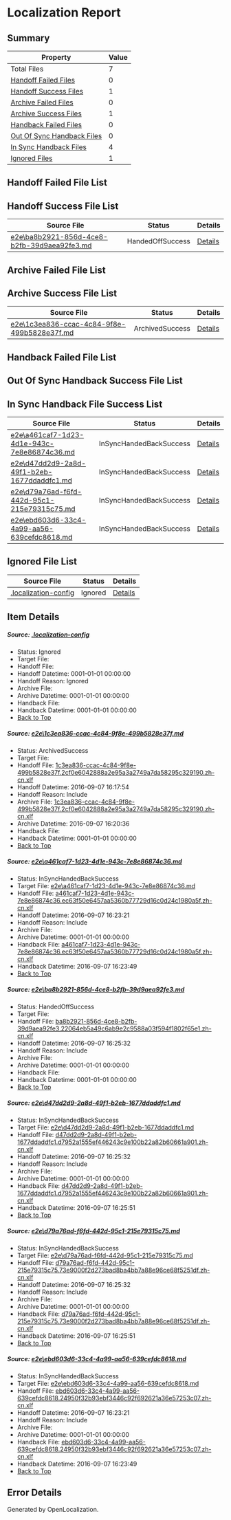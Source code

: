 # <a name='report-top'></a> Localization Report

## Summary
 Property | Value 
 -------- | ----- 
 Total Files | 7
[ Handoff Failed Files ](#handoff-failed-list)| 0
[ Handoff Success Files ](#handoff-success-list)| 1
[ Archive Failed Files ](#archive-failed-list)| 0
[ Archive Success Files ](#archive-success-list)| 1
[ Handback Failed Files ](#handback-failed-list)| 0
[ Out Of Sync Handback Files ](#outofsync-handback-success-list)| 0
[ In Sync Handback Files ](#insync-handback-success-list)| 4
[ Ignored Files ](#ignored-list)| 1

## <a name='handoff-failed-list'></a> Handoff Failed File List

## <a name='handoff-success-list'></a> Handoff Success File List
 Source File | Status | Details 
 ----------- | ------ | ------- 
 [e2e\ba8b2921-856d-4ce8-b2fb-39d9aea92fe3.md](https://github.com/OpenLocalizationTestOrg/ol-test0/blob/a9a66bdba5de50fdd58da9ad805829707d3593f1/e2e/ba8b2921-856d-4ce8-b2fb-39d9aea92fe3.md) | HandedOffSuccess | [Details](#4cebf3d401f68db02d09485b322ab8b461745a973)

## <a name='archive-failed-list'></a> Archive Failed File List

## <a name='archive-success-list'></a> Archive Success File List
 Source File | Status | Details 
 ----------- | ------ | ------- 
 [e2e\1c3ea836-ccac-4c84-9f8e-499b5828e37f.md](https://github.com/OpenLocalizationTestOrg/ol-test0/blob/0aa0f27c55fa35ff8f12054fbbe1eab492c38a70/e2e/1c3ea836-ccac-4c84-9f8e-499b5828e37f.md) | ArchivedSuccess | [Details](#8c274a79395f8ba7cd9ccc1657eb63cfcb2ce4061)

## <a name='handback-failed-list'></a> Handback Failed File List

## <a name='outofsync-handback-success-list'></a> Out Of Sync Handback Success File List

## <a name='insync-handback-success-list'></a> In Sync Handback File Success List
 Source File | Status | Details 
 ----------- | ------ | ------- 
 [e2e\a461caf7-1d23-4d1e-943c-7e8e86874c36.md](https://github.com/OpenLocalizationTestOrg/ol-test0/blob/2b525df594d16e2f9e7e554d5b498d24dfb7829c/e2e/a461caf7-1d23-4d1e-943c-7e8e86874c36.md) | InSyncHandedBackSuccess | [Details](#b0ecc2870134fc34da32dfcba4c8eeedcc51bdf82)
 [e2e\d47dd2d9-2a8d-49f1-b2eb-1677ddaddfc1.md](https://github.com/OpenLocalizationTestOrg/ol-test0/blob/6d5ddcef7ec95b31da8c6ddee60c420daa1ca5df/e2e/d47dd2d9-2a8d-49f1-b2eb-1677ddaddfc1.md) | InSyncHandedBackSuccess | [Details](#94d8903313bb27de2fb73b7105a960145400da9c4)
 [e2e\d79a76ad-f6fd-442d-95c1-215e79315c75.md](https://github.com/OpenLocalizationTestOrg/ol-test0/blob/7795eb8597f795c3c1fe6959740dcf0b943369f4/e2e/d79a76ad-f6fd-442d-95c1-215e79315c75.md) | InSyncHandedBackSuccess | [Details](#090a84252ce91e8a875b514df773cf78577032025)
 [e2e\ebd603d6-33c4-4a99-aa56-639cefdc8618.md](https://github.com/OpenLocalizationTestOrg/ol-test0/blob/2b525df594d16e2f9e7e554d5b498d24dfb7829c/e2e/ebd603d6-33c4-4a99-aa56-639cefdc8618.md) | InSyncHandedBackSuccess | [Details](#fdc9104968eb40731818c009031085ed3beab9536)

## <a name='ignored-list'></a> Ignored File List
 Source File | Status | Details 
 ----------- | ------ | ------- 
 [.localization-config](https://github.com/OpenLocalizationTestOrg/ol-test0/blob/7795eb8597f795c3c1fe6959740dcf0b943369f4/.localization-config) | Ignored | [Details](#3d4f252ac210baf56311d7e97dcc2db10974dbd20)

## Item Details
##### <a name='3d4f252ac210baf56311d7e97dcc2db10974dbd20'></a> Source: [.localization-config](https://github.com/OpenLocalizationTestOrg/ol-test0/blob/7795eb8597f795c3c1fe6959740dcf0b943369f4/.localization-config)
* Status: Ignored
* Target File: 
* Handoff File: 
* Handoff Datetime: 0001-01-01 00:00:00
* Handoff Reason: Ignored
* Archive File: 
* Archive Datetime: 0001-01-01 00:00:00
* Handback File: 
* Handback Datetime: 0001-01-01 00:00:00
* [Back to Top](#report-top)

##### <a name='8c274a79395f8ba7cd9ccc1657eb63cfcb2ce4061'></a> Source: [e2e\1c3ea836-ccac-4c84-9f8e-499b5828e37f.md](https://github.com/OpenLocalizationTestOrg/ol-test0/blob/0aa0f27c55fa35ff8f12054fbbe1eab492c38a70/e2e/1c3ea836-ccac-4c84-9f8e-499b5828e37f.md)
* Status: ArchivedSuccess
* Target File: 
* Handoff File: [1c3ea836-ccac-4c84-9f8e-499b5828e37f.2cf0e6042888a2e95a3a2749a7da58295c329190.zh-cn.xlf](https://github.com/OpenLocalizationTestOrg/ol-test0-handoff/blob/88fde37be9f543f79388a395da32f4309cac0114/ol-handoff/OpenLocalizationTestOrg/ol-test0-zhcn/ci/ht/1c3ea836-ccac-4c84-9f8e-499b5828e37f.2cf0e6042888a2e95a3a2749a7da58295c329190.zh-cn.xlf)
* Handoff Datetime: 2016-09-07 16:17:54
* Handoff Reason: Include
* Archive File: [1c3ea836-ccac-4c84-9f8e-499b5828e37f.2cf0e6042888a2e95a3a2749a7da58295c329190.zh-cn.xlf](https://github.com/OpenLocalizationTestOrg/ol-test0-handoff/blob/22e3ed3fd384d317cc1d59cb1de6c55a4c8371dd/ol-archive/OpenLocalizationTestOrg/ol-test0-zhcn/ci/ht/1c3ea836-ccac-4c84-9f8e-499b5828e37f.2cf0e6042888a2e95a3a2749a7da58295c329190.zh-cn.xlf)
* Archive Datetime: 2016-09-07 16:20:36
* Handback File: 
* Handback Datetime: 0001-01-01 00:00:00
* [Back to Top](#report-top)

##### <a name='b0ecc2870134fc34da32dfcba4c8eeedcc51bdf82'></a> Source: [e2e\a461caf7-1d23-4d1e-943c-7e8e86874c36.md](https://github.com/OpenLocalizationTestOrg/ol-test0/blob/2b525df594d16e2f9e7e554d5b498d24dfb7829c/e2e/a461caf7-1d23-4d1e-943c-7e8e86874c36.md)
* Status: InSyncHandedBackSuccess
* Target File: [e2e\a461caf7-1d23-4d1e-943c-7e8e86874c36.md](https://github.com/OpenLocalizationTestOrg/ol-test0-zhcn/blob/37e874c25d0720b53afe420aa197ea0ea0667edf/e2e/a461caf7-1d23-4d1e-943c-7e8e86874c36.md)
* Handoff File: [a461caf7-1d23-4d1e-943c-7e8e86874c36.ec63f50e6457aa5360b77729d16c0d24c1980a5f.zh-cn.xlf](https://github.com/OpenLocalizationTestOrg/ol-test0-handoff/blob/8c5ca95e1876b3afc35bdef909e396ebaef36bd1/ol-handoff/OpenLocalizationTestOrg/ol-test0-zhcn/ci/a461caf7-1d23-4d1e-943c-7e8e86874c36.ec63f50e6457aa5360b77729d16c0d24c1980a5f.zh-cn.xlf)
* Handoff Datetime: 2016-09-07 16:23:21
* Handoff Reason: Include
* Archive File: 
* Archive Datetime: 0001-01-01 00:00:00
* Handback File: [a461caf7-1d23-4d1e-943c-7e8e86874c36.ec63f50e6457aa5360b77729d16c0d24c1980a5f.zh-cn.xlf](https://github.com/OpenLocalizationTestOrg/ol-test0-handback/blob/48e42cfdb39e91ce346a80917452afe4062c17db/ol-handback/OpenLocalizationTestOrg/ol-test0-zhcn/ci/a461caf7-1d23-4d1e-943c-7e8e86874c36.ec63f50e6457aa5360b77729d16c0d24c1980a5f.zh-cn.xlf)
* Handback Datetime: 2016-09-07 16:23:49
* [Back to Top](#report-top)

##### <a name='4cebf3d401f68db02d09485b322ab8b461745a973'></a> Source: [e2e\ba8b2921-856d-4ce8-b2fb-39d9aea92fe3.md](https://github.com/OpenLocalizationTestOrg/ol-test0/blob/a9a66bdba5de50fdd58da9ad805829707d3593f1/e2e/ba8b2921-856d-4ce8-b2fb-39d9aea92fe3.md)
* Status: HandedOffSuccess
* Target File: 
* Handoff File: [ba8b2921-856d-4ce8-b2fb-39d9aea92fe3.22064eb5a49c6ab9e2c9588a03f594f1802f65e1.zh-cn.xlf](https://github.com/OpenLocalizationTestOrg/ol-test0-handoff/blob/949c2f0f504e0fd98f59cce90a3ecd28b3d96566/ol-handoff/OpenLocalizationTestOrg/ol-test0-zhcn/ci/mt/ba8b2921-856d-4ce8-b2fb-39d9aea92fe3.22064eb5a49c6ab9e2c9588a03f594f1802f65e1.zh-cn.xlf)
* Handoff Datetime: 2016-09-07 16:25:32
* Handoff Reason: Include
* Archive File: 
* Archive Datetime: 0001-01-01 00:00:00
* Handback File: 
* Handback Datetime: 0001-01-01 00:00:00
* [Back to Top](#report-top)

##### <a name='94d8903313bb27de2fb73b7105a960145400da9c4'></a> Source: [e2e\d47dd2d9-2a8d-49f1-b2eb-1677ddaddfc1.md](https://github.com/OpenLocalizationTestOrg/ol-test0/blob/6d5ddcef7ec95b31da8c6ddee60c420daa1ca5df/e2e/d47dd2d9-2a8d-49f1-b2eb-1677ddaddfc1.md)
* Status: InSyncHandedBackSuccess
* Target File: [e2e\d47dd2d9-2a8d-49f1-b2eb-1677ddaddfc1.md](https://github.com/OpenLocalizationTestOrg/ol-test0-zhcn/blob/4d99649ff7232e121ec67dde7e143db7ae4fdf00/e2e/d47dd2d9-2a8d-49f1-b2eb-1677ddaddfc1.md)
* Handoff File: [d47dd2d9-2a8d-49f1-b2eb-1677ddaddfc1.d7952a1555ef446243c9e100b22a82b60661a901.zh-cn.xlf](https://github.com/OpenLocalizationTestOrg/ol-test0-handoff/blob/949c2f0f504e0fd98f59cce90a3ecd28b3d96566/ol-handoff/OpenLocalizationTestOrg/ol-test0-zhcn/ci/mt/d47dd2d9-2a8d-49f1-b2eb-1677ddaddfc1.d7952a1555ef446243c9e100b22a82b60661a901.zh-cn.xlf)
* Handoff Datetime: 2016-09-07 16:25:32
* Handoff Reason: Include
* Archive File: 
* Archive Datetime: 0001-01-01 00:00:00
* Handback File: [d47dd2d9-2a8d-49f1-b2eb-1677ddaddfc1.d7952a1555ef446243c9e100b22a82b60661a901.zh-cn.xlf](https://github.com/OpenLocalizationTestOrg/ol-test0-handback/blob/a6e3dc9f6a3c264822c862242928b49eecd4245c/ol-handback/OpenLocalizationTestOrg/ol-test0-zhcn/ci/mt/d47dd2d9-2a8d-49f1-b2eb-1677ddaddfc1.d7952a1555ef446243c9e100b22a82b60661a901.zh-cn.xlf)
* Handback Datetime: 2016-09-07 16:25:51
* [Back to Top](#report-top)

##### <a name='090a84252ce91e8a875b514df773cf78577032025'></a> Source: [e2e\d79a76ad-f6fd-442d-95c1-215e79315c75.md](https://github.com/OpenLocalizationTestOrg/ol-test0/blob/7795eb8597f795c3c1fe6959740dcf0b943369f4/e2e/d79a76ad-f6fd-442d-95c1-215e79315c75.md)
* Status: InSyncHandedBackSuccess
* Target File: [e2e\d79a76ad-f6fd-442d-95c1-215e79315c75.md](https://github.com/OpenLocalizationTestOrg/ol-test0-zhcn/blob/4d99649ff7232e121ec67dde7e143db7ae4fdf00/e2e/d79a76ad-f6fd-442d-95c1-215e79315c75.md)
* Handoff File: [d79a76ad-f6fd-442d-95c1-215e79315c75.73e9000f2d273bad8ba4bb7a88e96ce68f5251df.zh-cn.xlf](https://github.com/OpenLocalizationTestOrg/ol-test0-handoff/blob/949c2f0f504e0fd98f59cce90a3ecd28b3d96566/ol-handoff/OpenLocalizationTestOrg/ol-test0-zhcn/ci/mt/d79a76ad-f6fd-442d-95c1-215e79315c75.73e9000f2d273bad8ba4bb7a88e96ce68f5251df.zh-cn.xlf)
* Handoff Datetime: 2016-09-07 16:25:32
* Handoff Reason: Include
* Archive File: 
* Archive Datetime: 0001-01-01 00:00:00
* Handback File: [d79a76ad-f6fd-442d-95c1-215e79315c75.73e9000f2d273bad8ba4bb7a88e96ce68f5251df.zh-cn.xlf](https://github.com/OpenLocalizationTestOrg/ol-test0-handback/blob/a6e3dc9f6a3c264822c862242928b49eecd4245c/ol-handback/OpenLocalizationTestOrg/ol-test0-zhcn/ci/mt/d79a76ad-f6fd-442d-95c1-215e79315c75.73e9000f2d273bad8ba4bb7a88e96ce68f5251df.zh-cn.xlf)
* Handback Datetime: 2016-09-07 16:25:51
* [Back to Top](#report-top)

##### <a name='fdc9104968eb40731818c009031085ed3beab9536'></a> Source: [e2e\ebd603d6-33c4-4a99-aa56-639cefdc8618.md](https://github.com/OpenLocalizationTestOrg/ol-test0/blob/2b525df594d16e2f9e7e554d5b498d24dfb7829c/e2e/ebd603d6-33c4-4a99-aa56-639cefdc8618.md)
* Status: InSyncHandedBackSuccess
* Target File: [e2e\ebd603d6-33c4-4a99-aa56-639cefdc8618.md](https://github.com/OpenLocalizationTestOrg/ol-test0-zhcn/blob/37e874c25d0720b53afe420aa197ea0ea0667edf/e2e/ebd603d6-33c4-4a99-aa56-639cefdc8618.md)
* Handoff File: [ebd603d6-33c4-4a99-aa56-639cefdc8618.24950f32b93ebf3446c92f692621a36e57253c07.zh-cn.xlf](https://github.com/OpenLocalizationTestOrg/ol-test0-handoff/blob/8c5ca95e1876b3afc35bdef909e396ebaef36bd1/ol-handoff/OpenLocalizationTestOrg/ol-test0-zhcn/ci/ebd603d6-33c4-4a99-aa56-639cefdc8618.24950f32b93ebf3446c92f692621a36e57253c07.zh-cn.xlf)
* Handoff Datetime: 2016-09-07 16:23:21
* Handoff Reason: Include
* Archive File: 
* Archive Datetime: 0001-01-01 00:00:00
* Handback File: [ebd603d6-33c4-4a99-aa56-639cefdc8618.24950f32b93ebf3446c92f692621a36e57253c07.zh-cn.xlf](https://github.com/OpenLocalizationTestOrg/ol-test0-handback/blob/48e42cfdb39e91ce346a80917452afe4062c17db/ol-handback/OpenLocalizationTestOrg/ol-test0-zhcn/ci/ebd603d6-33c4-4a99-aa56-639cefdc8618.24950f32b93ebf3446c92f692621a36e57253c07.zh-cn.xlf)
* Handback Datetime: 2016-09-07 16:23:49
* [Back to Top](#report-top)


## Error Details

Generated by OpenLocalization.
